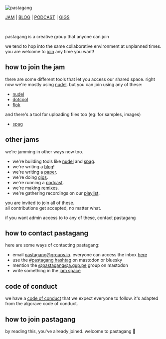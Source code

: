 ![pastagang](/bag/pastagang.webp)

[JAM](https://nudel.cc) | [BLOG](/blog) | [PODCAST](/podcast) | [GIGS](/gigs)

<br>

pastagang is a creative group that anyone can join

we tend to hop into the same collaborative environment at unplanned times. you are welcome to [join](https://nudel.cc) any time you want!

## how to join the jam

there are some different tools that let you access our shared space. right now we're mostly using [nudel](https://nudel.cc). but you can join using any of these:

- [nudel](https://nudel.cc)
- [dotcool](https://todepond.cool/flok)
- [flok](https://flok.cc/s/pastagang4)

and there's a tool for uploading files too (eg: for samples, images)

- [spag](https://spag.cc)

## other jams

we're jamming in other ways now too.

- we're building tools like [nudel](https://github.com/pastagang/nudel) and [spag](https://www.val.town/x/todepond/spag).
- we're writing a [blog](/blog)!
- we're writing a [paper](https://github.com/pastagang/pastagang/blob/main/paper/readme.md).
- we're doing [gigs](/gigs).
- we're running a [podcast](/podcast).
- we're making [remixes](https://midirus.com/project/pastagang).
- we're gathering recordings on our [playlist](https://www.youtube.com/playlist?list=PL9uRa69RF-7wOS5CnK0wy34t5HYgFLIng).

you are invited to join all of these.\
all contributions get accepted, no matter what.

if you want admin access to to any of these, contact pastagang

## how to contact pastagang 

here are some ways of contacting pastagang:

- email [pastagang@groups.io](mailto:pastagang@groups.io). everyone can access the inbox [here](https://groups.io/g/pastagang/)
- use the [#pastagang hashtag](https://post.lurk.org/tags/pastagang) on mastodon or bluesky
- mention the [@pastagang@a.gup.pe](https://a.gup.pe/u/pastagang) group on mastodon
- write something in the [jam space](https://nudel.cc)

## code of conduct

we have a [code of conduct](/CODE_OF_CONDUCT.md) that we expect everyone to follow. it's adapted from the algorave code of conduct.

## how to join pastagang

by reading this, you've already joined. welcome to pastagang 🍝
